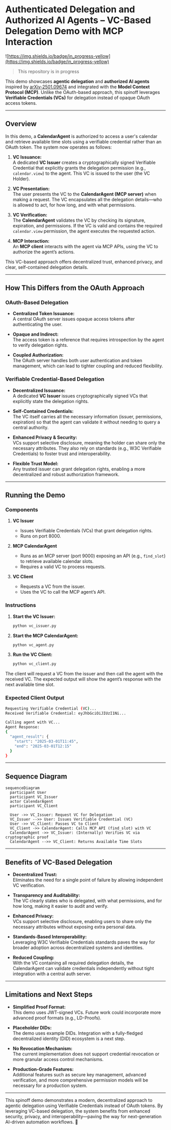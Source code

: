 # Authenticated Delegation and Authorized AI Agents – VC-Based Delegation Demo with MCP Interaction

![https://img.shields.io/badge/in_progress-yellow](https://img.shields.io/badge/in_progress-yellow)

> This repository is in progress

This demo showcases **agentic delegation** and **authorized AI agents** inspired by [arXiv-2501.09674](https://arxiv.org/abs/2501.09674) and integrated with the **Model Context Protocol (MCP)**. Unlike the OAuth-based approach, this spinoff leverages **Verifiable Credentials (VCs)** for delegation instead of opaque OAuth access tokens.

---

## Overview

In this demo, a **CalendarAgent** is authorized to access a user's calendar and retrieve available time slots using a verifiable credential rather than an OAuth token. The system now operates as follows:

1. **VC Issuance:**  
   A dedicated **VC Issuer** creates a cryptographically signed Verifiable Credential that explicitly grants the delegation permission (e.g., `calendar.view`) to the agent. This VC is issued to the user (the VC Holder).

2. **VC Presentation:**  
   The user presents the VC to the **CalendarAgent (MCP server)** when making a request. The VC encapsulates all the delegation details—who is allowed to act, for how long, and with what permissions.

3. **VC Verification:**  
   The **CalendarAgent** validates the VC by checking its signature, expiration, and permissions. If the VC is valid and contains the required `calendar.view` permission, the agent executes the requested action.

4. **MCP Interaction:**  
   An **MCP client** interacts with the agent via MCP APIs, using the VC to authorize the agent’s actions.

This VC-based approach offers decentralized trust, enhanced privacy, and clear, self-contained delegation details.

---

## How This Differs from the OAuth Approach

### OAuth-Based Delegation
- **Centralized Token Issuance:**  
  A central OAuth server issues opaque access tokens after authenticating the user.
  
- **Opaque and Indirect:**  
  The access token is a reference that requires introspection by the agent to verify delegation rights.
  
- **Coupled Authorization:**  
  The OAuth server handles both user authentication and token management, which can lead to tighter coupling and reduced flexibility.

### Verifiable Credential-Based Delegation
- **Decentralized Issuance:**  
  A dedicated **VC Issuer** issues cryptographically signed VCs that explicitly state the delegation rights.
  
- **Self-Contained Credentials:**  
  The VC itself carries all the necessary information (issuer, permissions, expiration) so that the agent can validate it without needing to query a central authority.
  
- **Enhanced Privacy & Security:**  
  VCs support selective disclosure, meaning the holder can share only the necessary attributes. They also rely on standards (e.g., W3C Verifiable Credentials) to foster trust and interoperability.
  
- **Flexible Trust Model:**  
  Any trusted issuer can grant delegation rights, enabling a more decentralized and robust authorization framework.

---

## Running the Demo

### Components

1. **VC Issuer**  
   - Issues Verifiable Credentials (VCs) that grant delegation rights.
   - Runs on port 8000.

2. **MCP CalendarAgent**  
   - Runs as an MCP server (port 9000) exposing an API (e.g., `find_slot`) to retrieve available calendar slots.
   - Requires a valid VC to process requests.

3. **VC Client**  
   - Requests a VC from the issuer.
   - Uses the VC to call the MCP agent’s API.

### Instructions

1. **Start the VC Issuer:**  
   ```sh
   python vc_issuer.py
   ```

2. **Start the MCP CalendarAgent:**  
   ```sh
   python vc_agent.py
   ```

3. **Run the VC Client:**  
   ```sh
   python vc_client.py
   ```

The client will request a VC from the issuer and then call the agent with the received VC. The expected output will show the agent’s response with the next available time slot.

### Expected Client Output

```sh
Requesting Verifiable Credential (VC)...
Received Verifiable Credential: eyJhbGciOiJIUzI1Ni...

Calling agent with VC...
Agent Response:
{
  "agent_result": {
    "start": "2025-03-01T11:45",
    "end": "2025-03-01T12:15"
  }
}
```

---

## Sequence Diagram

```mermaid
sequenceDiagram
  participant User
  participant VC_Issuer
  actor CalendarAgent
  participant VC_Client

  User ->> VC_Issuer: Request VC for Delegation
  VC_Issuer -->> User: Issues Verifiable Credential (VC)
  User ->> VC_Client: Passes VC to Client
  VC_Client ->> CalendarAgent: Calls MCP API (find_slot) with VC
  CalendarAgent ->> VC_Issuer: (Internally) Verifies VC via cryptographic proof
  CalendarAgent -->> VC_Client: Returns Available Time Slots
```

---

## Benefits of VC-Based Delegation

- **Decentralized Trust:**  
  Eliminates the need for a single point of failure by allowing independent VC verification.

- **Transparency and Auditability:**  
  The VC clearly states who is delegated, with what permissions, and for how long, making it easier to audit and verify.

- **Enhanced Privacy:**  
  VCs support selective disclosure, enabling users to share only the necessary attributes without exposing extra personal data.

- **Standards-Based Interoperability:**  
  Leveraging W3C Verifiable Credentials standards paves the way for broader adoption across decentralized systems and identities.

- **Reduced Coupling:**  
  With the VC containing all required delegation details, the CalendarAgent can validate credentials independently without tight integration with a central auth server.

---

## Limitations and Next Steps

- **Simplified Proof Format:**  
  This demo uses JWT-signed VCs. Future work could incorporate more advanced proof formats (e.g., LD-Proofs).

- **Placeholder DIDs:**  
  The demo uses example DIDs. Integration with a fully-fledged decentralized identity (DID) ecosystem is a next step.

- **No Revocation Mechanism:**  
  The current implementation does not support credential revocation or more granular access control mechanisms.

- **Production-Grade Features:**  
  Additional features such as secure key management, advanced verification, and more comprehensive permission models will be necessary for a production system.

---

This spinoff demo demonstrates a modern, decentralized approach to agentic delegation using Verifiable Credentials instead of OAuth tokens. By leveraging VC-based delegation, the system benefits from enhanced security, privacy, and interoperability—paving the way for next-generation AI-driven automation workflows. 🚀
